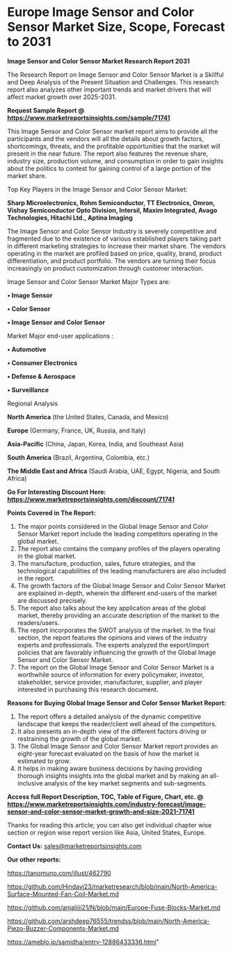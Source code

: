 # Europe Image Sensor and Color Sensor Market Size, Scope, Forecast to 2031

<strong>Image Sensor and Color Sensor Market Research Report 2031</strong>

The Research Report on Image Sensor and Color Sensor Market is a Skillful and Deep Analysis of the Present Situation and Challenges. This research report also analyzes other important trends and market drivers that will affect market growth over 2025-2031.

<strong>Request Sample Report @ <a href=https://www.marketreportsinsights.com/sample/71741>https://www.marketreportsinsights.com/sample/71741</a></strong>

This Image Sensor and Color Sensor market report aims to provide all the participants and the vendors will all the details about growth factors, shortcomings, threats, and the profitable opportunities that the market will present in the near future. The report also features the revenue share, industry size, production volume, and consumption in order to gain insights about the politics to contest for gaining control of a large portion of the market share.

Top Key Players in the Image Sensor and Color Sensor Market:

<strong>Sharp Microelectronics, Rohm Semiconductor, TT Electronics, Omron, Vishay Semiconductor Opto Division, Intersil, Maxim Integrated, Avago Technologies, Hitachi Ltd., Aptina Imaging</strong>

The Image Sensor and Color Sensor Industry is severely competitive and fragmented due to the existence of various established players taking part in different marketing strategies to increase their market share. The vendors operating in the market are profiled based on price, quality, brand, product differentiation, and product portfolio. The vendors are turning their focus increasingly on product customization through customer interaction.

Image Sensor and Color Sensor Market Major Types are:

<strong>• Image Sensor

• Color Sensor

• Image Sensor and Color Sensor</strong>

Market Major end-user applications :

<strong>• Automotive

• Consumer Electronics

• Defense & Aerospace

• Surveillance</strong>

Regional Analysis

</u><strong><b>North America</b></strong> (the United States, Canada, and Mexico)

<strong><b>Europe </b></strong>(Germany, France, UK, Russia, and Italy)

<strong><b>Asia-Pacific</b></strong> (China, Japan, Korea, India, and Southeast Asia)

<strong><b>South America</b></strong> (Brazil, Argentina, Colombia, etc.)

<strong><b>The Middle East and Africa</b></strong> (Saudi Arabia, UAE, Egypt, Nigeria, and South Africa)

<strong>Go For Interesting Discount Here: <a href=https://www.marketreportsinsights.com/discount/71741>https://www.marketreportsinsights.com/discount/71741</a></strong>

<strong>Points Covered in The Report:</strong>
<ol>
  <li>The major points considered in the Global Image Sensor and Color Sensor Market report include the leading competitors operating in the global market.</li>
  <li>The report also contains the company profiles of the players operating in the global market.</li>
  <li>The manufacture, production, sales, future strategies, and the technological capabilities of the leading manufacturers are also included in the report.</li>
  <li>The growth factors of the Global Image Sensor and Color Sensor Market are explained in-depth, wherein the different end-users of the market are discussed precisely.</li>
  <li>The report also talks about the key application areas of the global market, thereby providing an accurate description of the market to the readers/users.</li>
  <li>The report incorporates the SWOT analysis of the market. In the final section, the report features the opinions and views of the industry experts and professionals. The experts analyzed the export/import policies that are favorably influencing the growth of the Global Image Sensor and Color Sensor Market.</li>
  <li>The report on the Global Image Sensor and Color Sensor Market is a worthwhile source of information for every policymaker, investor, stakeholder, service provider, manufacturer, supplier, and player interested in purchasing this research document.</li>
</ol>
<strong>Reasons for Buying Global Image Sensor and Color Sensor Market Report:</strong>

<ol>
  <li>The report offers a detailed analysis of the dynamic competitive landscape that keeps the reader/client well ahead of the competitors.</li>
  <li>It also presents an in-depth view of the different factors driving or restraining the growth of the global market.</li>
  <li>The Global Image Sensor and Color Sensor Market report provides an eight-year forecast evaluated on the basis of how the market is estimated to grow.</li>
  <li>It helps in making aware business decisions by having providing thorough insights insights into the global market and by making an all-inclusive analysis of the key market segments and sub-segments.</li>
</ol>
<strong>Access full Report Description, TOC, Table of Figure, Chart, etc. @ <a href=https://www.marketreportsinsights.com/industry-forecast/image-sensor-and-color-sensor-market-growth-and-size-2021-71741>https://www.marketreportsinsights.com/industry-forecast/image-sensor-and-color-sensor-market-growth-and-size-2021-71741</a></strong>


Thanks for reading this article; you can also get individual chapter wise section or region wise report version like Asia, United States, Europe.

<strong>Contact Us:</strong>
sales@marketreportsinsights.com

<strong>Our other reports:</strong>

<a href=https://tanomuno.com/illust/462790>https://tanomuno.com/illust/462790</a>

<a href=https://github.com/Hindavi23/marketresearch/blob/main/North-America-Surface-Mounted-Fan-Coil-Market.md>https://github.com/Hindavi23/marketresearch/blob/main/North-America-Surface-Mounted-Fan-Coil-Market.md</a>

<a href=https://github.com/anjaliiii21/N/blob/main/Europe-Fuse-Blocks-Market.md>https://github.com/anjaliiii21/N/blob/main/Europe-Fuse-Blocks-Market.md</a>

<a href=https://github.com/arshdeep76555/trendss/blob/main/North-America-Piezo-Buzzer-Components-Market.md>https://github.com/arshdeep76555/trendss/blob/main/North-America-Piezo-Buzzer-Components-Market.md</a>

<a href=https://ameblo.jp/samidha/entry-12886433336.html>https://ameblo.jp/samidha/entry-12886433336.html</a>"
